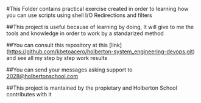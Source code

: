 #This Folder contains practical exercise created in order to learning how you can use scripts using shell I/O Redirections and filters

##This project is useful because of learning by doing, It will give to me the tools and knowledge in order to work by a standarized method

##You can consult this repository at this [link] (https://github.com/kbetoacero/holberton-system_engineering-devops.git) and see all my step by step work results

##You can send your messages asking support to 2028@holbertonschool.com

##This project is mantained by the propietary and Holberton School contributes with it
